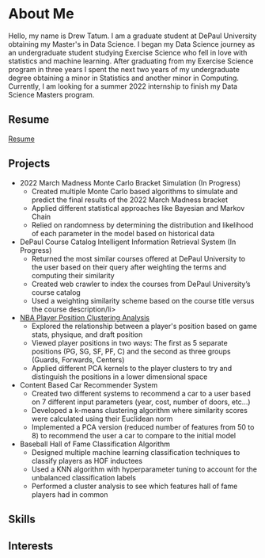 # About Me

<p>
Hello, my name is Drew Tatum. I am a graduate student at DePaul University obtaining 
my Master's in Data Science. I began my Data Science journey as an undergraduate student
studying Exercise Science who fell in love with statistics and machine learning. After 
graduating from my Exercise Science program in three years I spent the next two years 
of my undergraduate degree obtaining a minor in Statistics and another minor in 
Computing. Currently, I am looking for a summer 2022 internship to finish my Data Science Masters program.
</p>

## Resume 
<a href="AndrewTatum_Resume.pdf">Resume</a>

## Projects
<ul>
<li>2022 March Madness Monte Carlo Bracket Simulation (In Progress)
<ul>
<li>Created multiple Monte Carlo based algorithms to simulate and predict the final results of the 2022 March Madness bracket</li>
<li>Applied different statistical approaches like Bayesian and Markov Chain </li>
<li>Relied on randomness by determining the distribution and likelihood of each parameter in the model based on historical data</li>
</ul>
</li>
<li>DePaul Course Catalog Intelligent Information Retrieval System (In Progress)
<ul>
<li>Returned the most similar courses offered at DePaul University to the user based on their query after weighting the terms and computing their similarity </li>
<li>Created web crawler to index the courses from DePaul University’s course catalog </li>
<li>Used a weighting similarity scheme based on the course title versus the course description/li>
</ul>
</li>
<li><a href="https://drewtatum.github.io/NBA_Position/">NBA Player Position Clustering Analysis</a>
<ul>
<li>Explored the relationship between a player's position based on game stats, physique, and draft position </li>
<li>Viewed player positions in two ways: The first as 5 separate positions (PG, SG, SF, PF, C) and the second as three groups (Guards, Forwards, Centers) </li>
<li>Applied different PCA kernels to the player clusters to try and distinguish the positions in a lower dimensional space </li>
</ul>
</li>
<li>Content Based Car Recommender System
<ul>
<li>Created two different systems to recommend a car to a user based on 7 different input parameters (year, cost, number of doors, etc...)</li>
<li>Developed a k-means clustering algorithm where similarity scores were calculated using their Euclidean norm </li>
<li>Implemented a PCA version (reduced number of features from 50 to 8) to recommend the user a car to compare to the initial model </li>
</ul>
</li>
<li>Baseball Hall of Fame Classification Algorithm
<ul>
<li>Designed multiple machine learning classification techniques to classify players as HOF inductees</li>
<li>Used a KNN algorithm with hyperparameter tuning to account for the unbalanced classification labels</li>
<li>Performed a cluster analysis to see which features hall of fame players had in common</li>
</ul>
</li>
</ul> 

## Skills

## Interests

